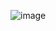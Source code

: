![image](https://github.com/rayshiue/DataScience_Spring_2023/assets/77530430/24c70cb7-e12f-4a7b-a607-21e03e7304c7)
